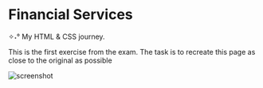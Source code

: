 # Financial Services
<p> ✧˖° My HTML & CSS journey. </p>

<p> This is the first exercise from the exam. The task is to recreate this page as close to the original as possible </p>

![screenshot](https://github.com/AllexandraWEB/Software-University/assets/132084537/7fe5f81a-f0bd-4f38-9d88-42e6571a2346)

